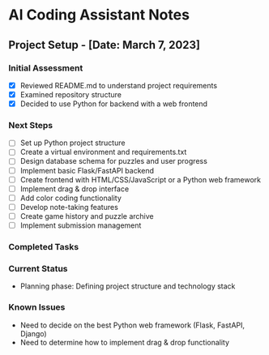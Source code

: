 # AI Coding Assistant Notes

## Project Setup - [Date: March 7, 2023]

### Initial Assessment
- [x] Reviewed README.md to understand project requirements
- [x] Examined repository structure
- [x] Decided to use Python for backend with a web frontend

### Next Steps
- [ ] Set up Python project structure
- [ ] Create a virtual environment and requirements.txt
- [ ] Design database schema for puzzles and user progress
- [ ] Implement basic Flask/FastAPI backend
- [ ] Create frontend with HTML/CSS/JavaScript or a Python web framework
- [ ] Implement drag & drop interface
- [ ] Add color coding functionality
- [ ] Develop note-taking features
- [ ] Create game history and puzzle archive
- [ ] Implement submission management

### Completed Tasks

### Current Status
- Planning phase: Defining project structure and technology stack

### Known Issues
- Need to decide on the best Python web framework (Flask, FastAPI, Django)
- Need to determine how to implement drag & drop functionality
